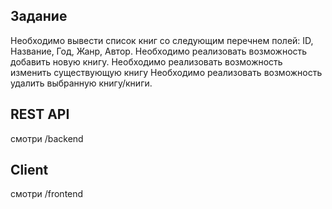 ## Задание

Необходимо вывести список книг со следующим перечнем полей:
ID, Название, Год, Жанр, Автор.
Необходимо реализовать возможность добавить новую книгу.
Необходимо реализовать возможность изменить существующую книгу
Необходимо реализовать возможность удалить выбранную книгу/книги.

## REST API

смотри /backend

## Client

смотри /frontend

